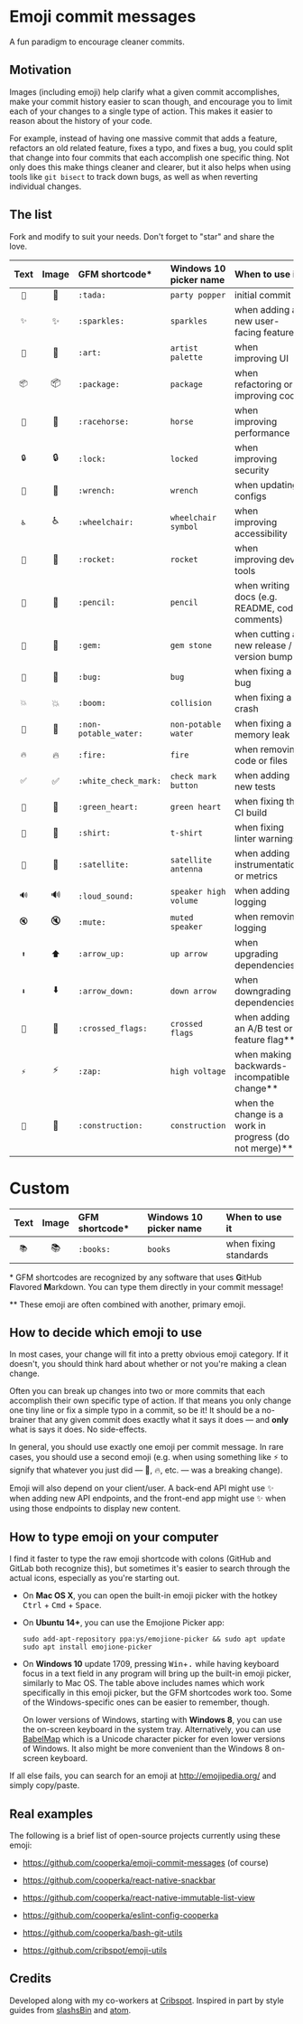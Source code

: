 # Emoji commit messages

A fun paradigm to encourage cleaner commits.

## Motivation

Images (including emoji) help clarify what a given commit accomplishes,
make your commit history easier to scan though, and encourage you
to limit each of your changes to a single type of action.
This makes it easier to reason about the history of your code.

For example, instead of having one massive commit that adds a feature,
refactors an old related feature, fixes a typo, and fixes a bug,
you could split that change into four commits that each accomplish
one specific thing. Not only does this make things cleaner and clearer,
but it also helps when using tools like `git bisect` to track down bugs,
as well as when reverting individual changes.

## The list

Fork and modify to suit your needs. Don't forget to "star" and share the love.

| Text | Image | GFM shortcode* | Windows 10 picker name | When to use it |
|:--:|:-----:|:--------- |:-------------- |:-------------- |
| `🎉` | :tada: | `:tada:` | `party popper` | initial commit |
| `✨` | :sparkles: | `:sparkles:` | `sparkles` | when adding a new user-facing feature |
| `🎨` | :art: | `:art:` | `artist palette` | when improving UI |
| `📦` | :package: | `:package:` | `package` | when refactoring or improving code |
| `🐎` | :racehorse: | `:racehorse:` | `horse` | when improving performance |
| `🔒` | :lock: | `:lock:` | `locked` | when improving security |
| `🔧` | :wrench: | `:wrench:` | `wrench` | when updating configs |
| `♿` | :wheelchair: | `:wheelchair:` | `wheelchair symbol` |  when improving accessibility |
| `🚀` | :rocket: | `:rocket:` | `rocket` | when improving dev tools |
| `📝` | :pencil: | `:pencil:` | `pencil` | when writing docs (e.g. README, code comments) |
| `💎` | :gem: | `:gem:` | `gem stone` | when cutting a new release / version bump |
| `🐛` | :bug: | `:bug:` | `bug` | when fixing a bug |
| `💥` | :boom: | `:boom:` | `collision` | when fixing a crash |
| `🚱` | :non-potable_water: | `:non-potable_water:` | `non-potable water` | when fixing a memory leak |
| `🔥` | :fire: | `:fire:` | `fire` | when removing code or files |
| `✅` | :white_check_mark: | `:white_check_mark:` | `check mark button` | when adding new tests |
| `💚` | :green_heart: | `:green_heart:` | `green heart` | when fixing the CI build |
| `👕` | :shirt: | `:shirt:` | `t-shirt` | when fixing linter warnings |
| `📡` | :satellite: | `:satellite:` | `satellite antenna` | when adding instrumentation or metrics |
| `🔊` | :loud_sound: | `:loud_sound:` | `speaker high volume` | when adding logging |
| `🔇` | :mute: | `:mute:` | `muted speaker` | when removing logging |
| `⬆` | :arrow_up: | `:arrow_up:` | `up arrow` | when upgrading dependencies |
| `⬇` | :arrow_down: | `:arrow_down:` | `down arrow` | when downgrading dependencies |
| `🎌` | :crossed_flags: | `:crossed_flags:` | `crossed flags` | when adding an A/B test or feature flag** |
| `⚡` | :zap: | `:zap:` | `high voltage` | when making a backwards-incompatible change** |
| `🚧` | :construction: | `:construction:` | `construction` | when the change is a work in progress (do not merge)** |

# Custom
| Text | Image | GFM shortcode* | Windows 10 picker name | When to use it |
|:--:|:-----:|:--------- |:-------------- |:-------------- |
| `📚` | :books: | `:books:` | `books` | when fixing standards  |

\* GFM shortcodes are recognized by any software that uses **G**itHub **F**lavored **M**arkdown. You can type them directly in your commit message!

\** These emoji are often combined with another, primary emoji.

## How to decide which emoji to use

In most cases, your change will fit into a pretty obvious emoji category. If it doesn't, you should think hard about whether or not you're making a clean change.

Often you can break up changes into two or more commits that each accomplish their own specific type of action. If that means you only change one tiny line or fix a simple typo in a commit, so be it! It should be a no-brainer that any given commit does exactly what it says it does — and **only** what is says it does. No side-effects.

In general, you should use exactly one emoji per commit message. In rare cases, you should use a second emoji (e.g. when using something like :zap: to signify that whatever you just did — :bug:, :fire:, etc. — was a breaking change).

Emoji will also depend on your client/user. A back-end API might use :sparkles: when adding new API endpoints, and the front-end app might use :sparkles: when using those endpoints to display new content.

## How to type emoji on your computer

I find it faster to type the raw emoji shortcode with colons (GitHub and GitLab both recognize this), but sometimes it's easier to search through the actual icons, especially as you're starting out.

- On **Mac OS X**, you can open the built-in emoji picker with the hotkey <kbd>Ctrl</kbd> + <kbd>Cmd</kbd> + <kbd>Space</kbd>.

- On **Ubuntu 14+**, you can use the Emojione Picker app:

    ```console
    sudo add-apt-repository ppa:ys/emojione-picker && sudo apt update
    sudo apt install emojione-picker
    ```

- On **Windows 10** update 1709, pressing <kbd>Win</kbd>+<kbd>.</kbd> while having keyboard focus in a text field in any program will bring up the built-in emoji picker, similarly to Mac OS. The table above includes names which work specifically in this emoji picker, but the GFM shortcodes work too. Some of the Windows-specific ones can be easier to remember, though.

  On lower versions of Windows, starting with **Windows 8**, you can use the on-screen keyboard in the system tray. Alternatively, you can use [BabelMap] which is a Unicode character picker for even lower versions of Windows. It also might be more convenient than the Windows 8 on-screen keyboard.

If all else fails, you can search for an emoji at <http://emojipedia.org/> and simply copy/paste.

## Real examples

The following is a brief list of open-source projects currently using these emoji:

- https://github.com/cooperka/emoji-commit-messages (of course)

- https://github.com/cooperka/react-native-snackbar

- https://github.com/cooperka/react-native-immutable-list-view

- https://github.com/cooperka/eslint-config-cooperka

- https://github.com/cooperka/bash-git-utils

- https://github.com/cribspot/emoji-utils

## Credits

Developed along with my co-workers at [Cribspot](https://www.cribspot.com/). Inspired in part by style guides from [slashsBin](https://github.com/slashsBin/styleguide-git-commit-message#suggested-emojis) and [atom](https://github.com/atom/atom/blob/master/CONTRIBUTING.md#git-commit-messages).

[BabelMap]: https://www.babelstone.co.uk/Software/BabelMap.html
